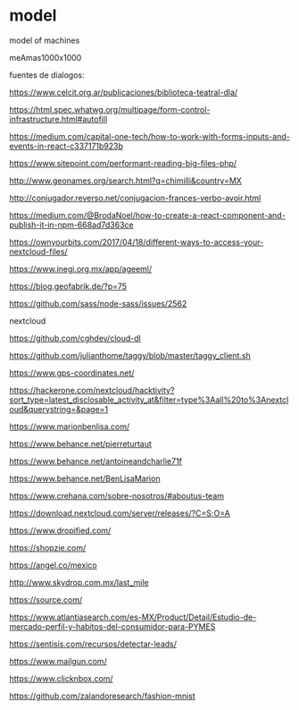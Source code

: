 # model
model of machines 

meAmas1000x1000

fuentes de dialogos:

https://www.celcit.org.ar/publicaciones/biblioteca-teatral-dla/

https://html.spec.whatwg.org/multipage/form-control-infrastructure.html#autofill


https://medium.com/capital-one-tech/how-to-work-with-forms-inputs-and-events-in-react-c337171b923b

https://www.sitepoint.com/performant-reading-big-files-php/

http://www.geonames.org/search.html?q=chimilli&country=MX

http://conjugador.reverso.net/conjugacion-frances-verbo-avoir.html

https://medium.com/@BrodaNoel/how-to-create-a-react-component-and-publish-it-in-npm-668ad7d363ce

https://ownyourbits.com/2017/04/18/different-ways-to-access-your-nextcloud-files/


https://www.inegi.org.mx/app/ageeml/

https://blog.geofabrik.de/?p=75

https://github.com/sass/node-sass/issues/2562

nextcloud

https://github.com/cghdev/cloud-dl

https://github.com/julianthome/taggy/blob/master/taggy_client.sh

https://www.gps-coordinates.net/

https://hackerone.com/nextcloud/hacktivity?sort_type=latest_disclosable_activity_at&filter=type%3Aall%20to%3Anextcloud&querystring=&page=1


https://www.marionbenlisa.com/

https://www.behance.net/pierreturtaut

https://www.behance.net/antoineandcharlie71f

https://www.behance.net/BenLisaMarion

https://www.crehana.com/sobre-nosotros/#aboutus-team

https://download.nextcloud.com/server/releases/?C=S;O=A

https://www.dropified.com/

https://shopzie.com/

https://angel.co/mexico

http://www.skydrop.com.mx/last_mile

https://source.com/

https://www.atlantiasearch.com/es-MX/Product/Detail/Estudio-de-mercado-perfil-y-habitos-del-consumidor-para-PYMES

https://sentisis.com/recursos/detectar-leads/

https://www.mailgun.com/

https://www.clicknbox.com/

https://github.com/zalandoresearch/fashion-mnist

